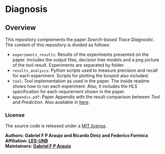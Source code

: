 # Diagnosis

## Overview
This repository complements the paper _Search-based Trace Diagnostic_.
The content of this repository is divided as follows:

- `experiments_results`: Results of the experiments presented on the paper. Includes the output files, decision tree models and a png picture of the tool result. Experiments are separated by folder.
- `results_analysis`: Python scripts used to measure precision and recall for each experiment. Scripts for plotting the boxplot also included.
- `tool`: Tool implementation as used in the paper. The inside readme shows how to run each experiment. Also, it includes the HLS specification for each requirement shown in the paper.
- `Appendix.pdf`: Paper Appendix with the result comparison between _Tool_ and _Prediction_. Also available in [here](https://zenodo.org/records/12520835).

### License

The source code is released under a [MIT license](LICENSE).

**Authors: Gabriel F P Araujo and Ricardo Diniz and Federico Formica<br />
Affiliation: [LES-UNB](https://les.unb.br/ladecic/)<br />
Maintainers: [Gabriel F P Araujo](mailto:gabriel.fp.araujo@gmail.com)**
